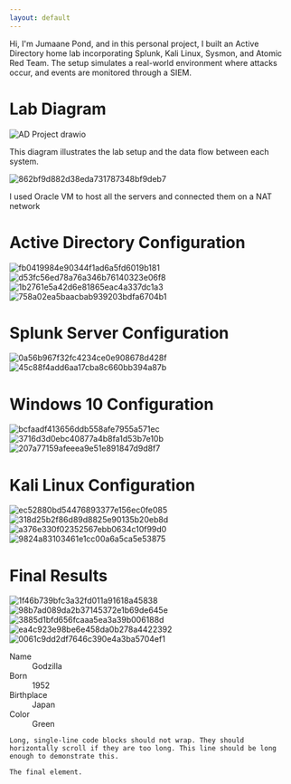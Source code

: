 ```yaml
---
layout: default
---
```


Hi, I'm Jumaane Pond, and in this personal project, I built an Active Directory home lab incorporating Splunk, Kali Linux, Sysmon, and Atomic Red Team. The setup simulates a real-world environment where attacks occur, and events are monitored through a SIEM.







# Lab Diagram

![AD Project drawio](https://github.com/user-attachments/assets/7f01f634-2d8e-44f5-a0c4-7692bd9f230f)

This diagram illustrates the lab setup and the data flow between each system. 

![862bf9d882d38eda731787348bf9deb7](https://github.com/user-attachments/assets/626561bd-6e50-4059-9897-921c8c2a1360)

I used Oracle VM to host all the servers and connected them on a NAT network

# Active Directory Configuration

![fb0419984e90344f1ad6a5fd6019b181](https://github.com/user-attachments/assets/25d5e680-4fe7-4300-9583-97110a126a1e)
![d53fc56ed78a76a346b76140323e06f8](https://github.com/user-attachments/assets/bb307381-4cfc-4575-b677-ce52bb69015d)
![1b2761e5a42d6e81865eac4a337dc1a3](https://github.com/user-attachments/assets/2f47482c-5d88-4ad1-bddb-ab4c5bff2c76)![758a02ea5baacbab939203bdfa6704b1](https://github.com/user-attachments/assets/919af5f9-610d-418b-a217-f7c72e5c0179)














# Splunk Server Configuration

![0a56b967f32fc4234ce0e908678d428f](https://github.com/user-attachments/assets/854c7420-ab2e-4903-ae1d-9ef048ca519b)
![45c88f4add6aa17cba8c660bb394a87b](https://github.com/user-attachments/assets/a37519be-7c53-4e68-b576-380002afb600)



# Windows 10 Configuration

![bcfaadf413656ddb558afe7955a571ec](https://github.com/user-attachments/assets/12fb6d1f-dcd7-4b75-879f-66ea85eb067e)
![3716d3d0ebc40877a4b8fa1d53b7e10b](https://github.com/user-attachments/assets/6c44eb4a-3a69-4a8d-80b8-4acfd1a2498d)
![207a77159afeeea9e51e891847d9d8f7](https://github.com/user-attachments/assets/0e8bd271-41eb-4686-8da6-ebb3d8b6074d)





# Kali Linux Configuration

![ec52880bd54476893377e156ec0fe085](https://github.com/user-attachments/assets/30f65528-8462-4184-ae7e-18e51e50669d)
![318d25b2f86d89d8825e90135b20eb8d](https://github.com/user-attachments/assets/9aa43855-6839-4d06-8475-a9a78687919e)
![a376e330f02352567ebb0634c10f99d0](https://github.com/user-attachments/assets/0ac30a59-51ba-4ab0-9ce1-ae090e6aec43)
![9824a83103461e1cc00a6a5ca5e53875](https://github.com/user-attachments/assets/b5a00c1f-400f-43a3-b16e-d30438e88699)




# Final Results

![1f46b739bfc3a32fd011a91618a45838](https://github.com/user-attachments/assets/97d727c7-49b6-486a-a3e1-fd5e98c6cf06)
![98b7ad089da2b37145372e1b69de645e](https://github.com/user-attachments/assets/a9ceb573-a388-4db7-b59a-c0d81abf849b)
![3885d1bfd656fcaaa5ea3a39b006188d](https://github.com/user-attachments/assets/31388c66-12a6-4f99-9c6c-07977f9bdae1)
![ea4c923e98be6e458da0b278a4422392](https://github.com/user-attachments/assets/da949034-438d-497a-8330-756dbd36b448)
![0061c9dd2df7646c390e4a3ba5704ef1](https://github.com/user-attachments/assets/4d050f30-5a80-468f-a997-83a672177168)





















<dl>
<dt>Name</dt>
<dd>Godzilla</dd>
<dt>Born</dt>
<dd>1952</dd>
<dt>Birthplace</dt>
<dd>Japan</dd>
<dt>Color</dt>
<dd>Green</dd>
</dl>

```
Long, single-line code blocks should not wrap. They should horizontally scroll if they are too long. This line should be long enough to demonstrate this.
```

```
The final element.
```
